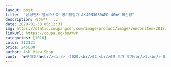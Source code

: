 ```yaml
---
layout: post 
title:  "삼성전자 블루스카이 공기청정기 AX40N3030WMD 40㎡ 최신형" 
description: 삼성전자  ..
date: 2020-01-30 06:12:31 
img: https://static.coupangcdn.com/image/product/image/vendoritem/2018/06/08/3530444991/3d14ff71-cab0-4c51-92af-e5ca5e0e894d.jpg 
linkUrl: https://coupa.ng/bnAWvP 
categories: [1016] 
color: 212121 
price: 245000 
author: Ask View Shop 
cont:  "●구매후기●<br/><br/> -2020.<br/>02.<br/>02 추가 후기<br/>1.<br/> 외형은 생각보단 예뻣어요~!!<br/>2.<br/>  공기청정기능은 삼성이란 이름을 달기엔 좀 부족한 듯 했어요.<br/><br/>2주 사용함<br/>3일정도 사용했어요<br/>LED가 공기 상태에 따라 달라지는 것도 예쁘고요.<br/><br/>공기청정기능은 보통보다 더 낮은 점수를 주고 싶고, 음식 냄새 등 집안 탈취 부분은 좋음정도?!<br/>공기표시 등도 좋음으로 되어 있고요.<br/><br/>귀찮기도하고 침실에도 하나있음 좋을것 같아서 알아보던중 요아이를 선택했어요<br/>그래도 가격대비 성능은 크게 나쁘지 않아서 별점은 보통으로... <br/>.<br/>.<br/><br/>그래서 저녁에 뒹굴뒹굴하며 쿠팡을 뒤졌더니 216000원 @.<br/>@<br/>그리고 아이가 그 앞에서 뛰고 난리를 쳐도 마찬가지였고요.<br/><br/>근데 보통 청정기는 음식할 때 정화를 위해서라기 보단 미세먼지 때문에 많이 구입들 하시잖아요?!<br/>다만 이 제품은 미세먼지 수치가 나오지 않아 빨간 점등이나 노란 점등 시 언제쯤 최소 초록 점등으로 바뀔지 감이 오지 않는게 가장 큰 단점입니다<br/>단점은 스마트싱스를 사용하려니 삼성 동굴이라는 제품을 따로 구입해야한다는거 가격도 80000원때 더라구요 요건 패스하려구요 어짜피 집순이니~<br/>대신 음식을 해먹을 때는 자주 터보로 돌아가고 정화도 빠르게 이루어지는 걸 몇번 봤어요.<br/><br/>두번째 사진처럼 센서를 막는 테이프를 떼야 했는데 작동 직전에 떼야지 했다가 깜빡하고 작동시켰더니 계속 파란불이 들어오더라구요(3번째 사진)<br/>똑같은 디자인에 몇 만원 더 비싼 삼성 공청기 제품이 있는데, 그 제품은 수치까지 나오더라구요<br/>라이팅기능이있어서 조명으로도 나쁘지 않고 필요없을때 끄고 사용해도 좋아요<br/>몇 만원 더 투자하셔서 그 제품 구입하시는 것을 추천드립니다<br/>몇 분 돌렸더니 그 후 첨부사진처럼 색깔이 밝아지면서 지금은 파란불(매우 좋음) 들어왔습니다<br/>미세먼지 나쁨일 때는 좋음 상태로 약하게 돌아기기만 하고요.<br/><br/>받자마자 필터 포장 제거하고 작동시켰어요<br/>보아르제품과 샤오미제품을 알아봤는데 보아르는9평 샤오미는13평형인데 두 제품다 a/s에 취약하고 또 기다려야해서 삼성걸루가자! 하고 구매를 결정했어요 쿠팡에서 사기전에 전자랜드에 일단가서 가격을 확인했는데 파격세일해서 369000원이라더군요<br/>비교하고 싶지 않은데도 비교가 되요.<br/><br/>빠르게 구입하기를 눌렀죠 필터가격도 검색해봤는데 샤오미 보라색(항균코팅)20000원 블루스카이 25000원 뭐 이정도면 일년에 한두번이니 괜찮아 했고 혹시 불량이 오더라도 교환도 빠르고 a/s도 편하니  장점이라고 생각하고 구매했어요<br/>사용하면서 사실 이전꺼에 비해 너무 떨어져서 많이 실망도 했어요.<br/><br/>사용하면서 점점 만족중이에요<br/>아직도 잘 사용하고 있습니다<br/>우선 가장 눈에 띄는 점은 저는 거의 자동으로 해놓고 사용하는데 청소기를 돌려도 터보로 돌아가지 않아요.<br/><br/>이사하고 가구를 다 바꿨더니 잘때 눈도 아프고 목도 따가워 거실에서 사용중인 공기청정기를 왔다갔다 사용했는데<br/>이전꺼가 워낙 고가의 청정기였다 보니 사실 필터값도 부담스럽기도 했고요.<br/><br/>이전꺼는 미세먼지 보통, 초미세먼지 보통이여도 하루에도 몇번씩 터보가 돌면서 공기청정 및 탈취가 정말 잘 됐었기 때문인지 더 그러네요.<br/><br/>전에 사용하던 공기청정기가 이래저래 일이 있어서 사용을 못하다 아이가 어린이집 다니면서 내내 감기와 콧물, 기침을 달고 살길래 안되겠어서 구매하게 되었어요.<br/><br/>점점 길이드는지 요즘은 빨간불도 자주 들어와요<br/>정말 만족해요! 꼭 사세요!<br/>최근에 밤에 초미세먼지 나쁨일 때가 몇번 있었는데도 중간정도로 두 번 정도 돌아가곤 말더라고요.<br/><br/>하지만 만약 조금 더 여유가 된다면 아쉽지만 이 상품으로 재구매는 안할 것 같아요.<br/>=_=;;<br/>한달하고 보름정도 사용함<br/>확실히 센서가 둔해요 같이 사용중인 삼성공청기 같이 자동으로 돌렸는데 결과가 다르네요<br/>" 
---
```

